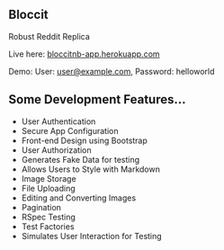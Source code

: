## Bloccit
Robust Reddit Replica

Live here: [bloccitnb-app.herokuapp.com](https://bloccitnb-app.herokuapp.com/)

Demo: User: user@example.com, Password: helloworld

## Some Development Features...
*   User Authentication
*   Secure App Configuration
*   Front-end Design using Bootstrap
*   User Authorization
*   Generates Fake Data for testing
*   Allows Users to Style with Markdown
*   Image Storage
*   File Uploading
*   Editing and Converting Images
*   Pagination
*   RSpec Testing
*   Test Factories
*   Simulates User Interaction for Testing